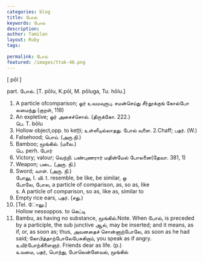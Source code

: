 ```yaml
---
categories: blog
title: போல்
keywords: போல்
description: 
author: Tamilan
layout: Ruby
tags: 
 
permalink: போல்
featured: /images/ttak-48.png
---
```

  
[ pōl ]  
  
part. போல். [T. pōlu, K.pōl, M. pōluga, Tu. hōlu.]  
1. A particle ofcomparison; ஓர் உவமவுருபு. சமன்செய்து சீர்தூக்குங் கோல்போ லமைந்து (குறள், 118)  
2. An expletive; ஓர் அசைச்சொல். (திருக்கோ. 222.)  
பெ. T. bōlu  
1. Hollow object,opp. to keṭṭi; உள்ளீடில்லாதது. போல் வளை. 2.Chaff; பதர். (W.)  
3. Falsehood; பொய். (அரு.நி.)  
4. Bamboo; மூங்கில். (மலை.)  
பெ. perh. போர்  
1. Victory; valour; வெற்றி. பண்புணரார் மதின்மேல் போலனை(தேவா. 381, 1)  
2. Weapon; படை. (அரு. நி.)  
3. Sword; வாள். (அரு. நி.)  
போலு, I. வி. t. resemble, be like, be similar, ஒ  
போலே, போல, a particle of comparison, as, so as, like  
s. A particle of comparison, so as, like as, similar to  
2. Empty rice ears, பதர். (சது.)  
3. [Tel. ோலு.]  
Hollow nessoppos. to கெட்டி  
4. Bambu, as having no substance, மூங்கில்.Note. When போல், is preceded by a participle, the sub junctive ஆல், may be inserted; and it means, as if, or, as soon as; thus, அவனதைச் சொன்னாற்போலே, as soon as he had said; கோபித்தாற்போலேபேசுகிறாய், you speak as if angry. உயிர்போற்கிளைஞர். Friends dear as life. (p.)  
உவமை, பதர், பொந்து, போலென்னேவல், மூங்கில்